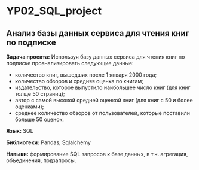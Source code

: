 # YP02_SQL_project
## Анализ базы данных сервиса для чтения книг по подписке
**Задача проекта:** Используя базу данных сервиса для чтения книг по подписке проанализировать следующие данные:
- количество книг, вышедших после 1 января 2000 года;
- количество обзоров и средняя оценка по книгам;
- издательство, которое выпустило наибольшее число книг (для книг толще 50 страниц);
- автор с самой высокой средней оценкой книг (для книг с 50 и более оценками);
- среднее количество обзоров от пользователей, которые поставили больше 50 оценок.

**Язык:** SQL

**Библиотеки:** Pandas, Sqlalchemy

**Навыки:** формирование SQL запросов к базе данных, в т.ч. агрегация, объединения, подзапросы.

